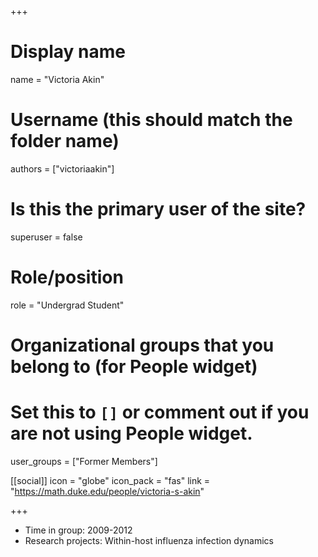 +++
# Display name
name = "Victoria Akin"

# Username (this should match the folder name)
authors = ["victoriaakin"]

# Is this the primary user of the site?
superuser = false

# Role/position
role = "Undergrad Student"

# Organizational groups that you belong to (for People widget)
#   Set this to `[]` or comment out if you are not using People widget.
user_groups = ["Former Members"]


[[social]]
  icon = "globe"
  icon_pack = "fas"
  link = "https://math.duke.edu/people/victoria-s-akin"


+++


* Time in group: 2009-2012
* Research projects: Within-host influenza infection dynamics

